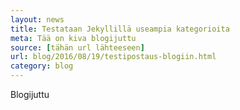 ```yaml
---
layout: news
title: Testataan Jekyllillä useampia kategorioita
meta: Tää on kiva blogijuttu
source: [tähän url lähteeseen]
url: blog/2016/08/19/testipostaus-blogiin.html
category: blog
---
```


Blogijuttu
